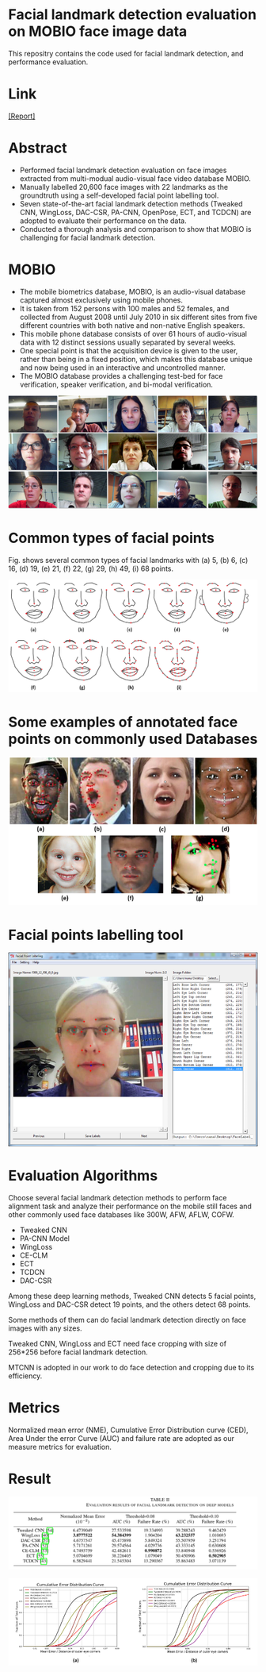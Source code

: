 # Facial landmark detection evaluation on MOBIO face image data
This repositry contains the code used for facial landmark detection, and performance evaluation.

# Link
[[Report]](https://arxiv.org/abs/2307.02679)

# Abstract
* Performed facial landmark detection evaluation on face images extracted from multi-modual audio-visual face video database MOBIO.
* Manually labelled 20,600 face images with 22 landmarks as the groundtruth using a self-developed facial point labelling tool.
* Seven state-of-the-art facial landmark detection methods (Tweaked CNN, WingLoss, DAC-CSR, PA-CNN, OpenPose, ECT, and TCDCN) are adopted to evaluate their performance on the data.
* Conducted a thorough analysis and comparison to show that MOBIO is challenging for facial landmark detection.

# MOBIO
* The mobile biometrics database, MOBIO, is an audio-visual database captured almost exclusively using mobile phones.
* It is taken from 152 persons with 100 males and 52 females, and collected from August 2008 until July 2010 in six different sites from five different countries with both native and non-native English speakers.
* This mobile phone database consists of over 61 hours of audio-visual data with 12 distinct sessions usually separated by several weeks.
* One special point is that the acquisition device is given to the user, rather than being in a fixed position, which makes this database unique
and now being used in an interactive and uncontrolled manner.
* The MOBIO database provides a challenging test-bed for face verification, speaker verification, and bi-modal verification.

![arch](fig/face.png)

# Common types of facial points
Fig. shows several common types of facial landmarks with (a) 5, (b) 6, (c) 16, (d) 19, (e) 21, (f) 22, (g) 29, (h) 49, (i) 68 points.

![arch](fig/typepoint2.png)

# Some examples of annotated face points on commonly used Databases

![arch](fig/annotatedimages.png)

# Facial points labelling tool

![arch](fig/labelapp.png)

# Evaluation Algorithms
Choose several facial landmark detection methods to perform face alignment task and analyze their performance on the mobile still faces and other commonly used face databases like 300W, AFW, AFLW, COFW.
* Tweaked CNN
* PA-CNN Model
* WingLoss
* CE-CLM
* ECT
* TCDCN
* DAC-CSR

Among these deep learning methods, Tweaked CNN detects 5 facial points, WingLoss and DAC-CSR detect 19 points, and the others detect 68 points. 

Some methods of them can do facial landmark detection directly on face images with any sizes. 

Tweaked CNN, WingLoss and ECT need face cropping with size of 256*256 before facial landmark detection. 

MTCNN is adopted in our work to do face detection and cropping due to its efficiency.

# Metrics
Normalized mean error (NME), Cumulative Error Distribution curve (CED), Area Under the error Curve (AUC) and failure rate are adopted as our measure metrics for evaluation.


# Result
![arch](fig/result.png)

![arch](fig/CED_all_7.png)



